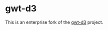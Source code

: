 gwt-d3
======

This is an enterprise fork of the [gwt-d3](https://github.com/gwtd3/gwt-d3) project.


